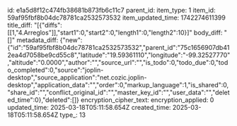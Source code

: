 id: e1a5d8f12c474fb38681b873fb6c11c7
parent_id: 
item_type: 1
item_id: 59af95fbf8b04dc78781ca2532573532
item_updated_time: 1742274611399
title_diff: "[{\"diffs\":[[1,\"4.Arreglos\"]],\"start1\":0,\"start2\":0,\"length1\":0,\"length2\":10}]"
body_diff: "[]"
metadata_diff: {"new":{"id":"59af95fbf8b04dc78781ca2532573532","parent_id":"75c1656907db412ea4d7058be9cd55c8","latitude":"19.59361110","longitude":"-99.32527770","altitude":"0.0000","author":"","source_url":"","is_todo":0,"todo_due":0,"todo_completed":0,"source":"joplin-desktop","source_application":"net.cozic.joplin-desktop","application_data":"","order":0,"markup_language":1,"is_shared":0,"share_id":"","conflict_original_id":"","master_key_id":"","user_data":"","deleted_time":0},"deleted":[]}
encryption_cipher_text: 
encryption_applied: 0
updated_time: 2025-03-18T05:11:58.654Z
created_time: 2025-03-18T05:11:58.654Z
type_: 13